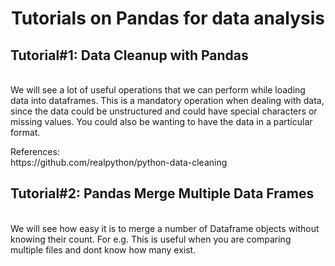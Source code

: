 <H1  align="center">Tutorials on Pandas for data analysis</H1>

<P>
<H2>Tutorial#1: Data Cleanup with Pandas</H2>
<br>
We will see a lot of useful operations that we can perform while loading data into dataframes. This is a mandatory operation when dealing with data, since the data could be unstructured and could have special characters or missing values. You could also be wanting to have the data in a particular format.
</P>


<P>
References:<br>
https://github.com/realpython/python-data-cleaning
</P>

<P>
<H2>Tutorial#2: Pandas Merge Multiple Data Frames</H2>
<br>
We will see how easy it is to merge a number of Dataframe objects without knowing their count.
For e.g. This is useful when you are comparing multiple files and dont know how many exist.
</P>
